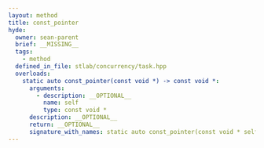 ```yaml
---
layout: method
title: const_pointer
hyde:
  owner: sean-parent
  brief: __MISSING__
  tags:
    - method
  defined_in_file: stlab/concurrency/task.hpp
  overloads:
    static auto const_pointer(const void *) -> const void *:
      arguments:
        - description: __OPTIONAL__
          name: self
          type: const void *
      description: __OPTIONAL__
      return: __OPTIONAL__
      signature_with_names: static auto const_pointer(const void * self) -> const void *
---
```


